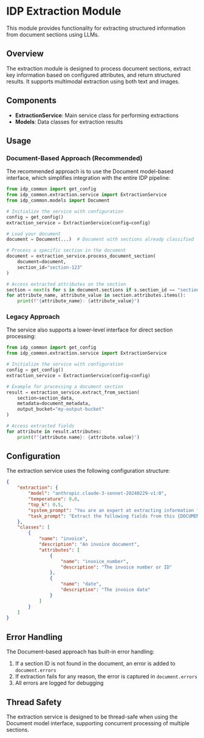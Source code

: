 # IDP Extraction Module

This module provides functionality for extracting structured information from document sections using LLMs.

## Overview

The extraction module is designed to process document sections, extract key information based on configured attributes, and return structured results. It supports multimodal extraction using both text and images.

## Components

- **ExtractionService**: Main service class for performing extractions
- **Models**: Data classes for extraction results

## Usage

### Document-Based Approach (Recommended)

The recommended approach is to use the Document model-based interface, which simplifies integration with the entire IDP pipeline:

```python
from idp_common import get_config
from idp_common.extraction.service import ExtractionService
from idp_common.models import Document

# Initialize the service with configuration
config = get_config()
extraction_service = ExtractionService(config=config)

# Load your document
document = Document(...)  # Document with sections already classified

# Process a specific section in the document
document = extraction_service.process_document_section(
    document=document,
    section_id="section-123"
)

# Access extracted attributes on the section
section = next(s for s in document.sections if s.section_id == "section-123")
for attribute_name, attribute_value in section.attributes.items():
    print(f"{attribute_name}: {attribute_value}")
```

### Legacy Approach

The service also supports a lower-level interface for direct section processing:

```python
from idp_common import get_config
from idp_common.extraction.service import ExtractionService

# Initialize the service with configuration
config = get_config()
extraction_service = ExtractionService(config=config)

# Example for processing a document section
result = extraction_service.extract_from_section(
    section=section_data,
    metadata=document_metadata,
    output_bucket="my-output-bucket"
)

# Access extracted fields
for attribute in result.attributes:
    print(f"{attribute.name}: {attribute.value}")
```

## Configuration

The extraction service uses the following configuration structure:

```json
{
    "extraction": {
        "model": "anthropic.claude-3-sonnet-20240229-v1:0",
        "temperature": 0.0,
        "top_k": 0.5,
        "system_prompt": "You are an expert at extracting information from documents...",
        "task_prompt": "Extract the following fields from this {DOCUMENT_CLASS} document: {ATTRIBUTE_NAMES_AND_DESCRIPTIONS}\n\nDocument text:\n{DOCUMENT_TEXT}"
    },
    "classes": [
        {
            "name": "invoice",
            "description": "An invoice document",
            "attributes": [
                {
                    "name": "invoice_number",
                    "description": "The invoice number or ID"
                },
                {
                    "name": "date",
                    "description": "The invoice date"
                }
            ]
        }
    ]
}
```

## Error Handling

The Document-based approach has built-in error handling:

1. If a section ID is not found in the document, an error is added to `document.errors`
2. If extraction fails for any reason, the error is captured in `document.errors`
3. All errors are logged for debugging

## Thread Safety

The extraction service is designed to be thread-safe when using the Document model interface, supporting concurrent processing of multiple sections.